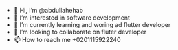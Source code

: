 - 👋 Hi, I’m @abdullahehab
- 👀 I’m interested in software development
- 🌱 I’m currently learning and woring ad flutter developer
- 💞️ I’m looking to collaborate on fluter developer
- 📫 How to reach me +0201115922240


